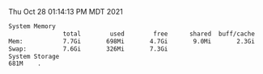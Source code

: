 Thu Oct 28 01:14:13 PM MDT 2021
```bash
System Memory
               total        used        free      shared  buff/cache   available
Mem:           7.7Gi       698Mi       4.7Gi       9.0Mi       2.3Gi       6.7Gi
Swap:          7.6Gi       326Mi       7.3Gi
System Storage
681M	.
```
```bash
